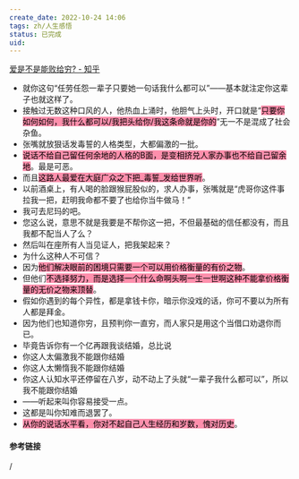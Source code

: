 ```yaml
---
create_date: 2022-10-24 14:06
tags: zh/人生感悟
status: 已完成 
uid: 
---
```

[爱是不是能败给穷? - 知乎](https://www.zhihu.com/question/514022651/answer/2330304114)

- 就你这句“任劳任怨一辈子只要她一句话我什么都可以”——基本就注定你这辈子也就这样了。
- 接触过无数这种口风的人，他热血上涌时，他胆气上头时，开口就是“<mark style="background: #FF5582A6;">只要你如何如何，我什么都可以/我把头给你/我这条命就是你的</mark>”无一不是混成了社会杂鱼。
- 张嘴就放狠话发毒誓的人格类型，大都偏激的一批。
- <mark style="background: #FF5582A6;">说话不给自己留任何余地的人格的B面，是变相挤兑人家办事也不给自己留余地</mark>。最是可恶。
- 而且<mark style="background: #FF5582A6;">这路人最爱在大庭广众之下把_毒誓_发给世界听</mark>。
- 以前酒桌上，有人喝的脸跟猴屁股似的，求人办事，张嘴就是“虎哥你这件事拉我一把，赶明我命都不要了也给你当牛做马！”
- 我可去尼玛的吧。
- 您这么说，意思不就是我要是不帮你这一把，不但最基础的信任都没有，而且我都不配当人了么？
- 然后叫在座所有人当见证人，把我架起来？
- 为什么这种人不可信？
- 因为<mark style="background: #FF5582A6;">他们解决眼前的困境只需要一个可以用价格衡量的有价之物</mark>。
- 但他们<mark style="background: #FF5582A6;">不选择努力，而是选择一个什么命啊头啊一生一世啊这种不能拿价格衡量的无价之物来顶替</mark>。
- 假如你遇到的每个异性，都是拿钱卡你，暗示你没戏的话，你可不要以为所有人都是拜金。
- 因为他们也知道你穷，且预判你一直穷，而人家只是用这个当借口劝退你而已。
- 毕竟告诉你有一个亿再跟我谈结婚，总比说
- 你这人太偏激我不能跟你结婚
- 你这人太懒惰我不能跟你结婚
- 你这人认知水平还停留在八岁，动不动上了头就“一辈子我什么都可以”，所以我不能跟你结婚
- ——听起来叫你容易接受一点。
- 这都是叫你知难而退罢了。
- <mark style="background: #FF5582A6;">从你的说话水平看，你对不起自己人生经历和岁数，愧对历史</mark>。


#### 参考链接
/